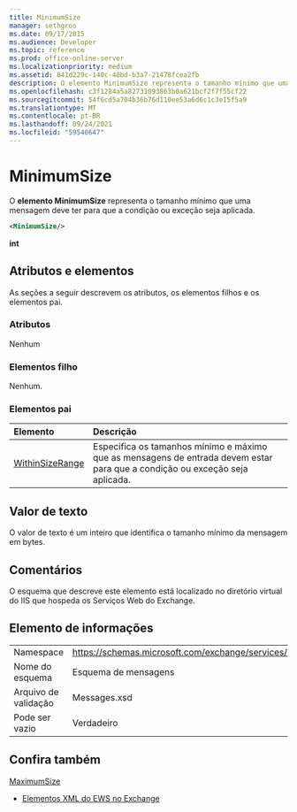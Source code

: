 ```yaml
---
title: MinimumSize
manager: sethgros
ms.date: 09/17/2015
ms.audience: Developer
ms.topic: reference
ms.prod: office-online-server
ms.localizationpriority: medium
ms.assetid: 841d229c-140c-48bd-b3a7-21478fcea2fb
description: O elemento MinimumSize representa o tamanho mínimo que uma mensagem deve ter para que a condição ou exceção seja aplicada.
ms.openlocfilehash: c3f1284a5a82731093863b0a621bcf2f7f55cf22
ms.sourcegitcommit: 54f6cd5a704b36b76d110ee53a6d6c1c3e15f5a9
ms.translationtype: MT
ms.contentlocale: pt-BR
ms.lasthandoff: 09/24/2021
ms.locfileid: "59540647"
---
```

# <a name="minimumsize"></a>MinimumSize

O **elemento MinimumSize** representa o tamanho mínimo que uma mensagem deve ter para que a condição ou exceção seja aplicada. 
  
```XML
<MinimumSize/>
```

 **int**
## <a name="attributes-and-elements"></a>Atributos e elementos

As seções a seguir descrevem os atributos, os elementos filhos e os elementos pai.
  
### <a name="attributes"></a>Atributos

Nenhum
  
### <a name="child-elements"></a>Elementos filho

Nenhum.
  
### <a name="parent-elements"></a>Elementos pai

|**Elemento**|**Descrição**|
|:-----|:-----|
|[WithinSizeRange](withinsizerange.md) <br/> |Especifica os tamanhos mínimo e máximo que as mensagens de entrada devem estar para que a condição ou exceção seja aplicada.  <br/> |
   
## <a name="text-value"></a>Valor de texto

O valor de texto é um inteiro que identifica o tamanho mínimo da mensagem em bytes.
  
## <a name="remarks"></a>Comentários

O esquema que descreve este elemento está localizado no diretório virtual do IIS que hospeda os Serviços Web do Exchange.
  
## <a name="element-information"></a>Elemento de informações

|||
|:-----|:-----|
|Namespace  <br/> |https://schemas.microsoft.com/exchange/services/2006/messages  <br/> |
|Nome do esquema  <br/> |Esquema de mensagens  <br/> |
|Arquivo de validação  <br/> |Messages.xsd  <br/> |
|Pode ser vazio  <br/> |Verdadeiro  <br/> |
   
## <a name="see-also"></a>Confira também



[MaximumSize](maximumsize.md)


- [Elementos XML do EWS no Exchange](ews-xml-elements-in-exchange.md)

